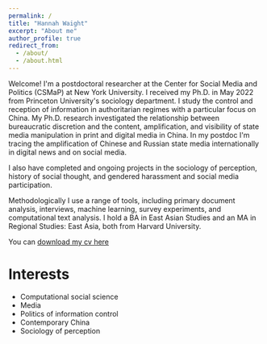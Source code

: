 ```yaml
---
permalink: /
title: "Hannah Waight"
excerpt: "About me"
author_profile: true
redirect_from: 
  - /about/
  - /about.html
---
```


Welcome! I'm a postdoctoral researcher at the Center for Social Media and Politics (CSMaP) at New York University. I received my Ph.D. in May 2022 from Princeton University's sociology department. I study the control and reception of information in authoritarian regimes with a particular focus on China. My Ph.D. research investigated the relationship between bureaucratic discretion and the content, amplification, and visibility of state media manipulation in print and digital media in China. In my postdoc I'm tracing the amplification of Chinese and Russian state media internationally in digital news and on social media. 

I also have completed and ongoing projects in the sociology of perception, history of social thought, and gendered harassment and social media participation. 

Methodologically I use a range of tools, including primary document analysis, interviews, machine learning, survey experiments, and computational text analysis. I hold a BA in East Asian Studies and an MA in Regional Studies: East Asia, both from Harvard University. 

You can [download my cv here](https://hwaight.github.io/files/waight7_12_2022.pdf)

Interests
======
- Computational social science
- Media
- Politics of information control
- Contemporary China 
- Sociology of perception


